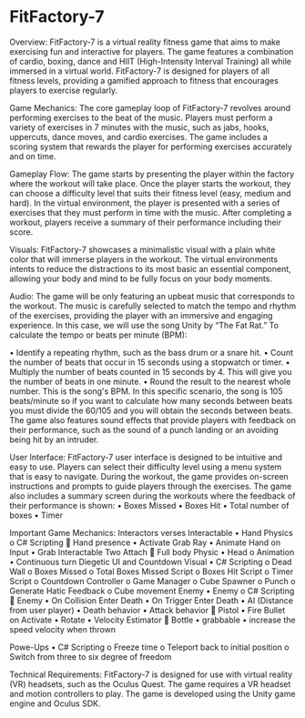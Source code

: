# FitFactory-7
Overview:
FitFactory-7 is a virtual reality fitness game that aims to make exercising fun and interactive for players. The game features a combination of cardio, boxing, dance and HIIT (High-Intensity Interval Training) all while immersed in a virtual world. FitFactory-7 is designed for players of all fitness levels, providing a gamified approach to fitness that encourages players to exercise regularly.

Game Mechanics:
The core gameplay loop of FitFactory-7 revolves around performing exercises to the beat of the music. Players must perform a variety of exercises in 7 minutes with the music, such as jabs, hooks, uppercuts, dance moves, and cardio exercises. The game includes a scoring system that rewards the player for performing exercises accurately and on time. 

Gameplay Flow:
The game starts by presenting the player within the factory where the workout will take place. Once the player starts the workout, they can choose a difficulty level that suits their fitness level (easy, medium and hard). In the virtual environment, the player is presented with a series of exercises that they must perform in time with the music. 
After completing a workout, players receive a summary of their performance including their score. 

Visuals:
FitFactory-7 showcases a minimalistic visual with a plain white color that will immerse players in the workout. The virtual environments intents to reduce the distractions to its most basic an essential component, allowing your body and mind to be fully focus on your body moments.

Audio:
The game will be only featuring an upbeat music that corresponds to the workout. The music is carefully selected to match the tempo and rhythm of the exercises, providing the player with an immersive and engaging experience. In this case, we will use the song Unity by “The Fat Rat.” To calculate the tempo or beats per minute (BPM):

•	Identify a repeating rhythm, such as the bass drum or a snare hit. 
•	Count the number of beats that occur in 15 seconds using a stopwatch or timer.
•	Multiply the number of beats counted in 15 seconds by 4. This will give you the number of beats in one minute.
•	Round the result to the nearest whole number. This is the song's BPM.
In this specific scenario, the song is 105 beats/minute so if you want to calculate how many seconds between beats you must divide the 60/105 and you will obtain the seconds between beats.  
 The game also features sound effects that provide players with feedback on their performance, such as the sound of a punch landing or an avoiding being hit by an intruder.

User Interface:
FitFactory-7 user interface is designed to be intuitive and easy to use. Players can select their difficulty level using a menu system that is easy to navigate. During the workout, the game provides on-screen instructions and prompts to guide players through the exercises. The game also includes a summary screen during the workouts where the feedback of their performance is shown:
•	Boxes Missed
•	Boxes Hit
•	Total number of boxes
•	Timer

Important Game Mechanics:
Interactors verses Interactable
•	Hand Physics
o	C# Scripting
	Hand presence
•	Activate Grab Ray
•	Animate Hand on Input
•	Grab Interactable Two Attach
	Full body Physic
•	Head
o	Animation
•	Continuous turn 
Diegetic UI and Countdown Visual
•	C# Scripting
o	Dead Wall
o	Boxes Missed
o	Total Boxes Missed Script
o	Boxes Hit Script
o	Timer Script
o	Countdown Controller 
o	Game Manager 
o	Cube Spawner
o	Punch 
o	Generate Hatic Feedback
o	Cube movement 
Enemy
•	Enemy
o	C# Scripting
	Enemy
•	On Collision Enter Death
•	On Trigger Enter Death
•	AI (Distance from user player)
•	Death behavior
•	Attack behavior
	Pistol
•	Fire Bullet on Activate
•	Rotate
•	Velocity Estimator
	Bottle
•	grabbable
•	increase the speed velocity when thrown

Powe-Ups
•	C# Scripting
o	Freeze time
o	Teleport back to initial position
o	Switch from three to six degree of freedom






Technical Requirements:
FitFactory-7 is designed for use with virtual reality (VR) headsets, such as the Oculus Quest. The game requires a VR headset and motion controllers to play. The game is developed using the Unity game engine and Oculus SDK. 

